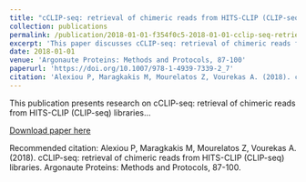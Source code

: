 ```yaml
---
title: "cCLIP-seq: retrieval of chimeric reads from HITS-CLIP (CLIP-seq) libraries"
collection: publications
permalink: /publication/2018-01-01-f354f0c5-2018-01-01-cclip-seq-retrieval-of-chimer
excerpt: 'This paper discusses cCLIP-seq: retrieval of chimeric reads from HITS-CLIP (CLIP-seq) libraries...'
date: 2018-01-01
venue: 'Argonaute Proteins: Methods and Protocols, 87-100'
paperurl: 'https://doi.org/10.1007/978-1-4939-7339-2_7'
citation: 'Alexiou P, Maragkakis M, Mourelatos Z, Vourekas A. (2018). cCLIP-seq: retrieval of chimeric reads from HITS-CLIP (CLIP-seq) libraries. Argonaute Proteins: Methods and Protocols, 87-100.'
---
```


This publication presents research on cCLIP-seq: retrieval of chimeric reads from HITS-CLIP (CLIP-seq) libraries...

[Download paper here](https://doi.org/10.1007/978-1-4939-7339-2_7)

Recommended citation: Alexiou P, Maragkakis M, Mourelatos Z, Vourekas A. (2018). cCLIP-seq: retrieval of chimeric reads from HITS-CLIP (CLIP-seq) libraries. Argonaute Proteins: Methods and Protocols, 87-100.
